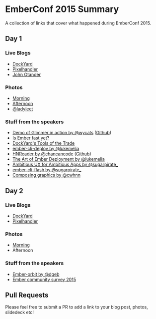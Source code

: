 # EmberConf 2015 Summary

A collection of links that cover what happened during EmberConf 2015.

## Day 1

### Live Blogs
- [DockYard](http://reefpoints.dockyard.com/2015/03/03/ember-conf.html)
- [Pixelhandler](http://pixelhandler.com/posts/emberconf-2015-day-1)
- [John Otander](http://johnotander.com/emberconf2015-notes/)

### Photos
- [Morning](http://viewer.cloudhdr.com/galleries/30fb94f4-c1d4-11e4-a2bc-4a1a5c3c150e/gallery-members)
- [Afternoon](http://viewer.cloudhdr.com/galleries/f6550716-c1f3-11e4-8182-4a1a5c3c150e/gallery-members)
- [@ladyleet](https://www.dropbox.com/sh/x73xg5jffuvyosm/AADDWXcLZSdfOsxA266jZFXua?dl=0)

### Stuff from the speakers
- [Demo of Glimmer in action by @wycats](https://dbmonster.firebaseapp.com/) ([Github](https://github.com/emberjs/ember.js/pull/10501))
- [Is Ember fast yet?](https://is-ember-fast-yet.firebaseapp.com/)
- [DockYard's Tools of the Trade](http://toolsofthetrade.dockyard.com/)
- [ember-cli-deploy by @lukemelia](https://github.com/ember-cli/ember-cli-deploy)
- [HNReader by @chancancode](chancancode.github.io/hn-reader) ([Github](https://github.com/chancancode/hn-reader))
- [The Art of Ember Deployment by @lukemelia](https://speakerdeck.com/lukemelia/the-art-of-ember-app-deployment)
- [Ambitious UX for Ambitious Apps by @sugarpirate_](https://speakerdeck.com/poteto/emberconf-2015-ambitious-ux-for-ambitious-apps)
- [ember-cli-flash by @sugarpirate_](https://github.com/poteto/ember-cli-flash)
- [Composing graphics by @cwhnn](https://github.com/chnn/composing-graphics)

## Day 2

### Live Blogs
- [DockYard](http://reefpoints.dockyard.com/2015/03/04/ember-conf.html)
- [Pixelhandler](http://pixelhandler.com/posts/emberconf-2015-day-2)

### Photos
- [Morning](http://viewer.cloudhdr.com/galleries/d4871a76-c297-11e4-8ed8-42a038609133/gallery-members)
- Afternoon

### Stuff from the speakers
- [Ember-orbit by @dgeb](https://github.com/orbitjs/ember-orbit)
- [Ember community survey 2015](http://www.201-created.com/ember-community-survey-2015)

## Pull Requests
Please feel free to submit a PR to add a link to your blog post, photos, slidedeck etc!
